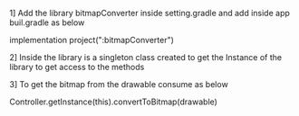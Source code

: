 

1] Add the library bitmapConverter inside setting.gradle and add inside app buil.gradle as below

implementation project(":bitmapConverter")

2] Inside the library is a singleton class created to get the Instance of the library to get access to the methods

3] To get the bitmap from the drawable consume as below

Controller.getInstance(this).convertToBitmap(drawable)
